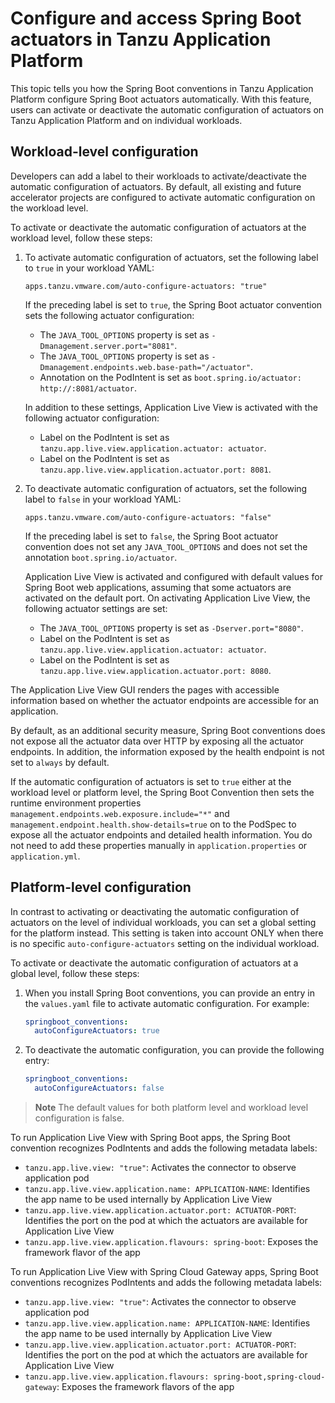 # Configure and access Spring Boot actuators in Tanzu Application Platform

This topic tells you how the Spring Boot conventions in Tanzu Application Platform configure
Spring Boot actuators automatically. With this feature, users can activate or deactivate the
automatic configuration of actuators on Tanzu Application Platform and on individual workloads.

## <a id='workload-config'></a>Workload-level configuration

Developers can add a label to their workloads to activate/deactivate the automatic configuration of
actuators. By default, all existing and future accelerator projects are configured to activate
automatic configuration on the workload level.

To activate or deactivate the automatic configuration of actuators at the workload level, follow these
steps:

1. To activate automatic configuration of actuators, set the following label to `true` in your
   workload YAML:

    `apps.tanzu.vmware.com/auto-configure-actuators: "true"`

    If the preceding label is set to `true`, the Spring Boot actuator convention sets the following
    actuator configuration:

    - The `JAVA_TOOL_OPTIONS` property is set as `-Dmanagement.server.port="8081"`.
    - The `JAVA_TOOL_OPTIONS` property is set as `-Dmanagement.endpoints.web.base-path="/actuator"`.
    - Annotation on the PodIntent is set as `boot.spring.io/actuator: http://:8081/actuator`.

    In addition to these settings, Application Live View is activated with the following actuator
    configuration:

    - Label on the PodIntent is set as `tanzu.app.live.view.application.actuator: actuator`.
    - Label on the PodIntent is set as `tanzu.app.live.view.application.actuator.port: 8081`.

1. To deactivate automatic configuration of actuators, set the following label to `false` in your
   workload YAML:

    `apps.tanzu.vmware.com/auto-configure-actuators: "false"`

    If the preceding label is set to `false`, the Spring Boot actuator convention does not set any
    `JAVA_TOOL_OPTIONS` and does not set the annotation `boot.spring.io/actuator`.

    Application Live View is activated and configured with default values for Spring Boot web
    applications, assuming that some actuators are activated on the default port.
    On activating Application Live View, the following actuator settings are set:

    - The `JAVA_TOOL_OPTIONS` property is set as `-Dserver.port="8080"`.
    - Label on the PodIntent is set as `tanzu.app.live.view.application.actuator: actuator`.
    - Label on the PodIntent is set as `tanzu.app.live.view.application.actuator.port: 8080`.

The Application Live View GUI renders the pages with accessible information based on whether the
actuator endpoints are accessible for an application.

By default, as an additional security measure, Spring Boot conventions does not expose all the actuator
data over HTTP by exposing all the actuator endpoints.
In addition, the information exposed by the health endpoint is not set to `always` by default.

If the automatic configuration of actuators is set to `true` either at the workload level or platform
level, the Spring Boot Convention then sets the runtime environment properties
`management.endpoints.web.exposure.include="*"` and `management.endpoint.health.show-details=true`
on to the PodSpec to expose all the actuator endpoints and detailed health information.
You do not need to add these properties manually in `application.properties` or `application.yml`.

## <a id='platform-config'></a>Platform-level configuration

In contrast to activating or deactivating the automatic configuration of actuators on the level of
individual workloads, you can set a global setting for the platform instead.
This setting is taken into account ONLY when there is no specific `auto-configure-actuators` setting
on the individual workload.

To activate or deactivate the automatic configuration of actuators at a global level, follow these
steps:

1. When you install Spring Boot conventions, you can provide an entry in the `values.yaml` file to
   activate automatic configuration. For example:

    ```yaml
    springboot_conventions:
      autoConfigureActuators: true
    ```

1. To deactivate the automatic configuration, you can provide the following entry:

    ```yaml
    springboot_conventions:
      autoConfigureActuators: false
    ```

> **Note** The default values for both platform level and workload level configuration is false.

To run Application Live View with Spring Boot apps, the Spring Boot convention recognizes PodIntents
and adds the following metadata labels:

- `tanzu.app.live.view: "true"`: Activates the connector to observe application pod
- `tanzu.app.live.view.application.name: APPLICATION-NAME`: Identifies the app name to be used
  internally by Application Live View
- `tanzu.app.live.view.application.actuator.port: ACTUATOR-PORT`: Identifies the port on the pod at
  which the actuators are available for Application Live View
- `tanzu.app.live.view.application.flavours: spring-boot`: Exposes the framework flavor of the app

To run Application Live View with Spring Cloud Gateway apps, Spring Boot conventions recognizes
PodIntents and adds the following metadata labels:

- `tanzu.app.live.view: "true"`: Activates the connector to observe application pod
- `tanzu.app.live.view.application.name: APPLICATION-NAME`: Identifies the app name to be used
  internally by Application Live View
- `tanzu.app.live.view.application.actuator.port: ACTUATOR-PORT`: Identifies the port on the pod at
  which the actuators are available for Application Live View
- `tanzu.app.live.view.application.flavours: spring-boot,spring-cloud-gateway`: Exposes the framework
  flavors of the app
